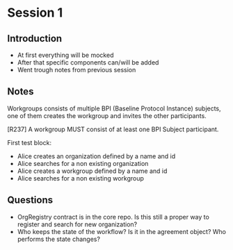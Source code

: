 # Session 1

## Introduction 
- At first everything will be mocked
- After that specific components can/will be added
- Went trough notes from previous session

## Notes

Workgroups consists of multiple BPI (Baseline Protocol Instance) subjects, one of them creates the workgroup and invites the other participants.

[R237] A workgroup MUST consist of at least one BPI Subject participant.

First test block:
- Alice creates an organization defined by a name and id
- Alice searches for a non existing organization
- Alice creates a workgroup defined by a name and id
- Alice searches for a non existing workgroup

## Questions

* OrgRegistry contract is in the core repo. Is this still a proper way to register and  search for new organization?
* Who keeps the state of the workflow? Is it in the agreement object? Who performs the state changes?